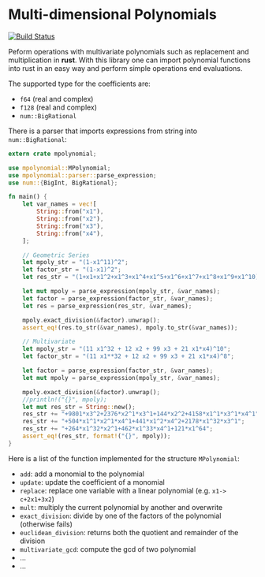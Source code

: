 Multi-dimensional Polynomials
==============================
[![Build Status](https://app.travis-ci.com/apelloni/mpolynomial.svg?branch=master)](https://app.travis-ci.com/github/apelloni/mpolynomial)

Peform operations with multivariate polynomials such as replacement and multiplication in **rust**.
With this library one can import polynomial functions into rust in an easy way and perform simple operations end evaluations.


The supported type for the coefficients are:
 - `f64` (real and complex)
 - `f128` (real and complex)
 - `num::BigRational`

There is a parser that imports expressions from string into `num::BigRational`:

```rust
extern crate mpolynomial;

use mpolynomial::MPolynomial;
use mpolynomial::parser::parse_expression;
use num::{BigInt, BigRational};

fn main() {
    let var_names = vec![
        String::from("x1"),
        String::from("x2"),
        String::from("x3"),
        String::from("x4"),
    ];

    // Geometric Series
    let mpoly_str = "(1-x1^11)^2";
    let factor_str = "(1-x1)^2";
    let res_str = "(1+x1+x1^2+x1^3+x1^4+x1^5+x1^6+x1^7+x1^8+x1^9+x1^10)^2";

    let mut mpoly = parse_expression(mpoly_str, &var_names);
    let factor = parse_expression(factor_str, &var_names);
    let res = parse_expression(res_str, &var_names);

    mpoly.exact_division(&factor).unwrap();
    assert_eq!(res.to_str(&var_names), mpoly.to_str(&var_names));

    // Multivariate
    let mpoly_str = "(11 x1^32 + 12 x2 + 99 x3 + 21 x1*x4)^10";
    let factor_str = "(11 x1**32 + 12 x2 + 99 x3 + 21 x1*x4)^8";

    let factor = parse_expression(factor_str, &var_names);
    let mut mpoly = parse_expression(mpoly_str, &var_names);

    mpoly.exact_division(&factor).unwrap();
    //println!("{}", mpoly);
    let mut res_str = String::new();
    res_str += "+9801*x3^2+2376*x2^1*x3^1+144*x2^2+4158*x1^1*x3^1*x4^1";
    res_str += "+504*x1^1*x2^1*x4^1+441*x1^2*x4^2+2178*x1^32*x3^1";
    res_str += "+264*x1^32*x2^1+462*x1^33*x4^1+121*x1^64";
    assert_eq!(res_str, format!("{}", mpoly));
}
```


Here is a list of the function implemented for the structure `MPolynomial`:
 - `add`: add a monomial to the polynomial
 - `update`: update the coefficient of a monomial
 - `replace`: replace one variable with a linear polynomial (e.g. `x1-> c+2x1+3x2`)
 - `mult`: multiply the current polynomial by another and overwrite
 - `exact_division`: divide by one of the factors of the polynomial (otherwise fails)
 - `euclidean_division`: returns both the quotient and remainder of the division
 - `multivariate_gcd`: compute the gcd of two polynomial
 - ...
 - ...
